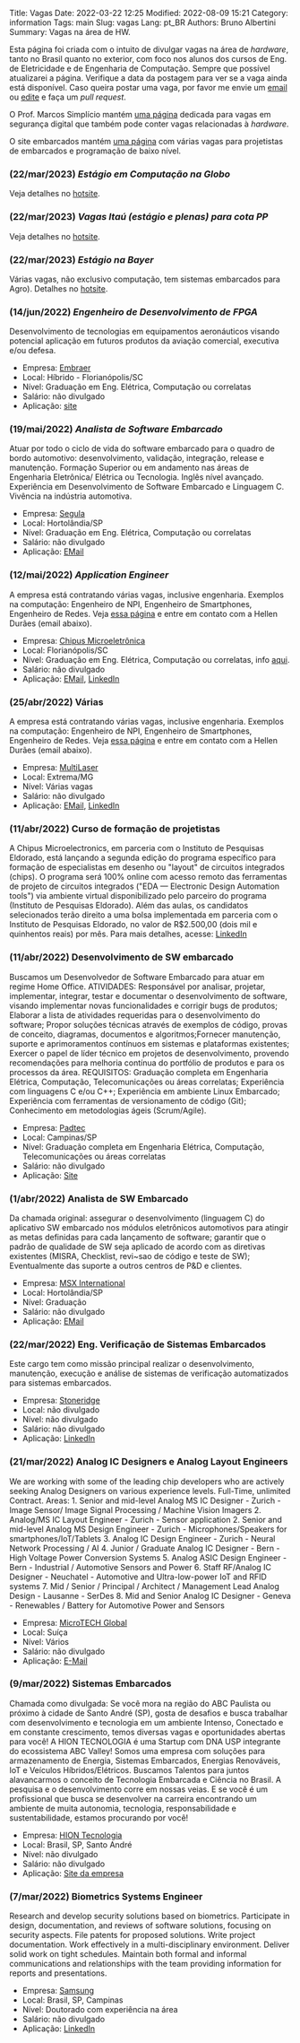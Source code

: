 Title: Vagas
Date: 2022-03-22 12:25
Modified: 2022-08-09 15:21
Category: information
Tags: main
Slug: vagas
Lang: pt_BR
Authors: Bruno Albertini
Summary: Vagas na área de HW.

Esta página foi criada com o intuito de divulgar vagas na área de *hardware*, tanto no Brasil quanto no exterior, com foco nos alunos dos cursos de Eng. de Eletricidade e de Engenharia de Computação. Sempre que possível atualizarei a página. Verifique a data da postagem para ver se a vaga ainda está disponível. Caso queira postar uma vaga, por favor me envie um [email]({filename}./sobre.md) ou [edite](https://github.com/balbertini/balbertini.github.io/edit/source/content/pages/vagas.md) e faça um *pull request*.

O Prof. Marcos Simplício mantém [uma página](https://sites.usp.br/cybersec/) dedicada para vagas em segurança digital que também pode conter vagas relacionadas à *hardware*.

O site embarcados mantém [uma página](https://embarcados.com.br/vagas-disponiveis/) com várias vagas para projetistas de embarcados e programação de baixo nível.

<!-- Quando for adicionar alguma vaga, por favor siga o modelo copiando-o de uma vaga existente e atualize a data (inclusive a de modificação no cabeçalho do arquivo). -->
### (22/mar/2023) *Estágio em Computação na Globo*  
Veja detalhes no [hotsite](https://vagas.ciadetalentos.com.br/hotsite/estagiarglobo2023).  

### (22/mar/2023) *Vagas Itaú (estágio e plenas) para cota PP*  
Veja detalhes no [hotsite](https://carreiras.itau.com.br/mais-black-mais-oportunidades).

### (22/mar/2023) *Estágio na Bayer*
Várias vagas, não exclusivo computação, tem sistemas embarcados para Agro). Detalhes no [hotsite](https://ciadetalentos.com.br/estagionovostalentos).  


### (14/jun/2022) *Engenheiro de Desenvolvimento de FPGA*  
Desenvolvimento de tecnologias em equipamentos aeronáuticos visando potencial aplicação em futuros produtos da aviação comercial, executiva e/ou defesa.    

* Empresa: [Embraer](https://embraer.com/)  
* Local: Híbrido - Florianópolis/SC    
* Nível: Graduação em Eng. Elétrica, Computação ou correlatas  
* Salário: não divulgado  
* Aplicação: [site](https://embraer.gupy.io/job/eyJqb2JJZCI6MjA5NDY4NSwic291cmNlIjoiZ3VweV9wdWJsaWNfcGFnZSJ9?jobBoardSource=gupy_public_page)  


### (19/mai/2022) *Analista de Software Embarcado*
Atuar por todo o ciclo de vida do software embarcado para o quadro de bordo automotivo: desenvolvimento, validação, integração, release e manutenção. Formação Superior ou em andamento nas áreas de Engenharia Eletrônica/ Elétrica ou Tecnologia. Inglês nível avançado. Experiência em Desenvolvimento de Software Embarcado e Linguagem C. Vivência na indústria automotiva.  

* Empresa: [Segula](https://brasil.segulatechnologies.com/en/)  
* Local: Hortolândia/SP  
* Nível: Graduação em Eng. Elétrica, Computação ou correlatas  
* Salário: não divulgado  
* Aplicação: [EMail](marisa.pereira@segula.com.br)  

### (12/mai/2022) *Application Engineer*
A empresa está contratando várias vagas, inclusive engenharia. Exemplos na computação: Engenheiro de NPI, Engenheiro de Smartphones, Engenheiro de Redes.
Veja [essa página](https://multilaserindustrial.pandape.com.br/) e entre em contato com a Hellen Durães (email abaixo).  

* Empresa: [Chipus Microeletrônica](https://www.chipus.com.br/)  
* Local: Florianópolis/SC  
* Nível: Graduação em Eng. Elétrica, Computação ou correlatas, info [aqui](https://www.chipus.com.br/opportunities/engineer-for-power-products).
* Salário: não divulgado  
* Aplicação: [EMail](mailto:jobs@chipus.com.br), [LinkedIn](https://www.linkedin.com/posts/chipus_engineering-design-work-activity-6927991457177899008-qR8W)     

### (25/abr/2022) Várias
A empresa está contratando várias vagas, inclusive engenharia. Exemplos na computação: Engenheiro de NPI, Engenheiro de Smartphones, Engenheiro de Redes.
Veja [essa página](https://multilaserindustrial.pandape.com.br/) e entre em contato com a Hellen Durães (email abaixo).  

* Empresa: [MultiLaser](https://www.multilaser.com.br/)  
* Local: Extrema/MG  
* Nível: Várias vagas  
* Salário: não divulgado  
* Aplicação: [EMail](mailto:hellen.duraes@multilaser.com.br), [LinkedIn](https://www.linkedin.com/jobs/view/2984399830)  

### (11/abr/2022) Curso de formação de projetistas
A Chipus Microelectronics, em parceria com o Instituto de Pesquisas Eldorado, está lançando a segunda edição do programa específico para formação de especialistas em desenho ou "layout" de circuitos integrados (chips). O programa será 100% online com acesso remoto das ferramentas de projeto de circuitos integrados ("EDA — Electronic Design Automation tools") via ambiente virtual disponibilizado pelo parceiro do programa (Instituto de Pesquisas Eldorado). Além das aulas, os candidatos selecionados terão direito a uma bolsa implementada em parceria com o Instituto de Pesquisas Eldorado, no valor de R$2.500,00 (dois mil e quinhentos reais) por mês. Para mais detalhes, acesse: [LinkedIn](https://lnkd.in/dSNF5NR7)

### (11/abr/2022) Desenvolvimento de SW embarcado
Buscamos um Desenvolvedor de Software Embarcado para atuar em regime Home Office. ATIVIDADES: Responsável por analisar, projetar, implementar, integrar, testar e documentar o desenvolvimento de software, visando implementar novas funcionalidades e corrigir bugs de produtos; Elaborar a lista de atividades requeridas para o desenvolvimento do software; Propor soluções técnicas através de exemplos de código, provas de conceito, diagramas, documentos e algoritmos;Fornecer manutenção, suporte e aprimoramentos contínuos em sistemas e plataformas existentes; Exercer o papel de líder técnico em projetos de desenvolvimento, provendo recomendações para melhoria contínua do portfólio de produtos e para os processos da área. REQUISITOS: Graduação completa em Engenharia Elétrica, Computação, Telecomunicações ou áreas correlatas; Experiência com linguagens C e/ou C++; Experiência em ambiente Linux Embarcado; Experiência com ferramentas de versionamento de código (Git); Conhecimento em metodologias ágeis (Scrum/Agile).

* Empresa: [Padtec](https://www.padtec.com.br/)  
* Local: Campinas/SP  
* Nível: Graduação completa em Engenharia Elétrica, Computação, Telecomunicações ou áreas correlatas  
* Salário: não divulgado  
* Aplicação: [Site](https://www.padtec.com.br/trabalhe-conosco/)  

### (1/abr/2022) Analista de SW Embarcado
Da chamada original: assegurar o desenvolvimento (linguagem C) do aplicativo SW embarcado nos módulos eletrônicos automotivos para atingir as metas definidas para cada lançamento de software; garantir que o padrão de qualidade de SW seja aplicado de acordo com as diretivas existentes (MISRA, Checklist, revi~sao de código e teste de SW); Eventualmente das suporte a outros centros de P&D e clientes.

* Empresa: [MSX International](https://www.msxi.com/en/)  
* Local: Hortolândia/SP  
* Nível: Graduação  
* Salário: não divulgado  
* Aplicação: [EMail](mailto:acssilva@msxi.com)


### (22/mar/2022) Eng. Verificação de Sistemas Embarcados
Este cargo tem como missão principal realizar o desenvolvimento, manutenção, execução e análise de sistemas de verificação automatizados para sistemas embarcados.  

* Empresa: [Stoneridge](https://www.stoneridge.com/)  
* Local: não divulgado  
* Nível: não divulgado  
* Salário: não divulgado  
* Aplicação: [LinkedIn](https://www.linkedin.com/jobs/view/2984399830)

### (21/mar/2022) Analog IC Designers e Analog Layout Engineers
We are working with some of the leading chip developers who are actively seeking Analog Designers on various experience levels.
Full-Time, unlimited Contract. Areas: 1. Senior and mid-level Analog MS IC Designer - Zurich - Image
Sensor/ Image Signal Processing / Machine Vision Imagers 2. Analog/MS IC Layout Engineer - Zurich - Sensor application 2. Senior and mid-level Analog MS Design Engineer - Zurich - Microphones/Speakers for smartphones/IoT/Tablets 3. Analog IC Design Engineer - Zurich - Neural Network Processing / AI 4. Junior / Graduate Analog IC Designer - Bern - High Voltage Power Conversion Systems 5. Analog ASIC Design Engineer - Bern - Industrial / Automotive Sensors and Power 6. Staff RF/Analog IC Designer - Neuchatel - Automotive and Ultra-low-power IoT and RFID systems 7. Mid / Senior / Principal / Architect / Management Lead Analog Design - Lausanne - SerDes 8. Mid and Senior Analog IC Designer - Geneva - Renewables / Battery for Automotive Power and Sensors

* Empresa: [MicroTECH Global](https://www.microtech-global.com/en/index.asp)
* Local: Suíça
* Nível: Vários
* Salário: não divulgado
* Aplicação: [E-Mail](mailto:gilbert@microtech-global.com)

### (9/mar/2022) Sistemas Embarcados
Chamada como divulgada: Se você mora na região do ABC Paulista ou próximo à cidade de Santo André (SP), gosta de desafios e busca trabalhar com desenvolvimento e tecnologia em um ambiente Intenso, Conectado e em constante crescimento, temos diversas vagas e oportunidades abertas para você! A HION TECNOLOGIA é uma Startup com DNA USP integrante do ecossistema ABC Valley! Somos uma empresa com soluções para armazenamento de Energia, Sistemas Embarcados, Energias Renováveis, IoT e Veículos Híbridos/Elétricos. Buscamos Talentos para juntos alavancarmos o conceito de Tecnologia Embarcada e Ciência no Brasil. A pesquisa e o desenvolvimento corre em nossas veias. E se você é um profissional que busca se desenvolver na carreira encontrando um ambiente de muita autonomia, tecnologia, responsabilidade e sustentabilidade, estamos procurando por você!  

* Empresa: [HION Tecnologia](https://www.hiontecnologia.com.br/)  
* Local: Brasil, SP, Santo André  
* Nível: não divulgado  
* Salário: não divulgado  
* Aplicação: [Site da empresa](https://www.hiontecnologia.com.br/)  

### (7/mar/2022) Biometrics Systems Engineer
Research and develop security solutions based on biometrics. Participate in design, documentation, and reviews of software solutions, focusing on security aspects. File patents for proposed solutions. Write project documentation. Work effectively in a multi-disciplinary environment. Deliver solid work on tight schedules. Maintain both formal and informal communications and relationships with the team providing information for reports and presentations.

* Empresa: [Samsung](https://linktr.ee/samsungbrasil)
* Local: Brasil, SP, Campinas
* Nível: Doutorado com experiência na área
* Salário: não divulgado
* Aplicação: [LinkedIn](https://www.linkedin.com/jobs/view/2968090812/)

